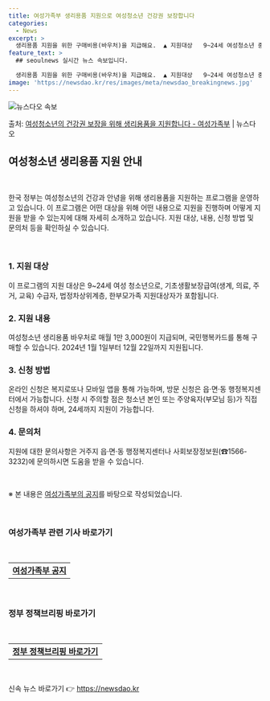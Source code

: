 ```yaml
---
title: 여성가족부 생리용품 지원으로 여성청소년 건강권 보장합니다
categories:
  - News
excerpt: >
  생리용품 지원을 위한 구매비용(바우처)을 지급해요.  ▲ 지원대상   9~24세 여성청소년 중 기초생활보장급…
feature_text: >
  ## seoulnews 실시간 뉴스 속보입니다.

  생리용품 지원을 위한 구매비용(바우처)을 지급해요.  ▲ 지원대상   9~24세 여성청소년 중 기초생활보장급…
image: 'https://newsdao.kr/res/images/meta/newsdao_breakingnews.jpg'
---
```


![뉴스다오 속보](https://newsdao.kr/res/images/meta/newsdao_breakingnews.jpg)

<p>출처: <a href="https://newsdao.kr/3858" rel="dofollow">여성청소년의 건강권 보장을 위해 생리용품을 지원합니다 - 여성가족부</a> | 뉴스다오</p>

<h2 data-ke-size="size26">여성청소년 생리용품 지원 안내</h2>
<p data-ke-size="size16">&nbsp;</p>
한국 정부는 여성청소년의 건강과 안녕을 위해 생리용품을 지원하는 프로그램을 운영하고 있습니다. 이 프로그램은 어떤 대상을 위해 어떤 내용으로 지원을 진행하며 어떻게 지원을 받을 수 있는지에 대해 자세히 소개하고 있습니다. 지원 대상, 내용, 신청 방법 및 문의처 등을 확인하실 수 있습니다.
<p data-ke-size="size16">&nbsp;</p>

<h3>1. 지원 대상</h3>
<p data-ke-size="size16">이 프로그램의 지원 대상은 9~24세 여성 청소년으로, 기초생활보장급여(생계, 의료, 주거, 교육) 수급자, 법정차상위계층, 한부모가족 지원대상자가 포함됩니다.</p>

<h3>2. 지원 내용</h3>
<p data-ke-size="size16">여성청소년 생리용품 바우처로 매월 1만 3,000원이 지급되며, 국민행복카드를 통해 구매할 수 있습니다. 2024년 1월 1일부터 12월 22일까지 지원됩니다.</p>

<h3>3. 신청 방법</h3>
<p data-ke-size="size16">온라인 신청은 복지로또나 모바일 앱을 통해 가능하며, 방문 신청은 읍·면·동 행정복지센터에서 가능합니다. 신청 시 주의할 점은 청소년 본인 또는 주양육자(부모님 등)가 직접 신청을 하셔야 하며, 24세까지 지원이 가능합니다.</p>

<h3>4. 문의처</h3>
<p data-ke-size="size16">지원에 대한 문의사항은 거주지 읍·면·동 행정복지센터나 사회보장정보원(☎1566-3232)에 문의하시면 도움을 받을 수 있습니다.</p>
<p data-ke-size="size16">&nbsp;</p>
<p data-ke-size="size16">※ 본 내용은 <a href="https://newsdao.kr/3858" target="_blank" rel="noopener">여성가족부의 공지</a>를 바탕으로 작성되었습니다.</p>
<p data-ke-size="size16">&nbsp;</p>
<h3>여성가족부 관련 기사 바로가기</h3>
<p data-ke-size="size16">&nbsp;</p>
<table>
<tbody>
<tr>
<td style="text-align: center; height: 17px;"><b><a href="https://newsdao.kr/3858" target="_blank" rel="noopener">여성가족부 공지</a></b></td>
</tr>
</tbody>
</table>
<p data-ke-size="size16">&nbsp;</p>
<h3>정부 정책브리핑 바로가기</h3>
<p data-ke-size="size16">&nbsp;</p>
<table>
<tbody>
<tr>
<td style="text-align: center; height: 17px;"><b><a href="http://www.korea.kr/" target="_blank" rel="noopener">정부 정책브리핑 바로가기</a></b></td>
</tr>
</tbody>
</table>
<p data-ke-size="size16">&nbsp;</p> 

신속 뉴스 바로가기 👉 <a href="https://newsdao.kr" rel="dofollow">https://newsdao.kr</a>


